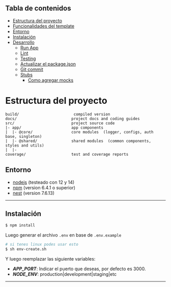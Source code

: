 ## Tabla de contenidos
- [Estructura del proyecto](#Estructura-del-proyecto)
- [Funcionalidades del template](#funcionalidades-del-template)
- [Entorno](#entorno)
- [Instalación](#instalación)
- [Desarrollo](#desarrollo)
    - [Run App](#run-app)
    - [Lint](#lint)
    - [Testing](#testing)
    - [Actualizar el package.json](#actualizar-el-package.json)
    - [Git commit](#git-commit)
    - [Stubs](#stubs)
      - [Como agregar mocks](#como-agregar-mocks)

# Estructura del proyecto
```
build/                        compiled version
docs/                        project docs and coding guides
src/                         project source code
|- app/                      app components
|  |- @core/                 core modules  (logger, configs, auth base, singleton)
|  |- @shared/               shared modules  (common components, styles and utils)
|  |-
coverage/                    test and coverage reports
```

## Entorno

- [nodejs](https://nodejs.org/) (testeado con 12 y 14)
- [npm](https://www.npmjs.com) (version 6.4.1 o superior)
- [nest](https://nestjs.com/) (version 7.6.13)

---

## Instalación

```bash
$ npm install
```
Luego generar el archivo `.env` en base de `.env.example`
```bash
# si tenes linux podes usar esto
$ sh env-create.sh
```
Y luego reemplazar las siguiente variables:
  - ***APP_PORT***: Indicar el puerto que deseas, por defecto es 3000.
  - ***NODE_ENV***: production|development|staging|etc
---